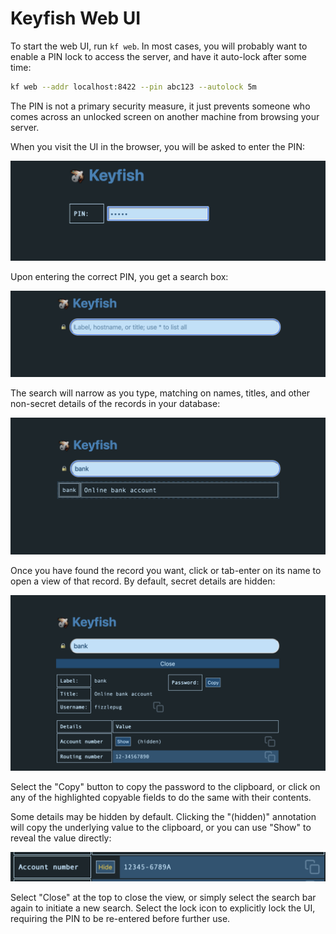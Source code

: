 # Keyfish Web UI

To start the web UI, run `kf web`. In most cases, you will probably want to
enable a PIN lock to access the server, and have it auto-lock after some time:


```sh
kf web --addr localhost:8422 --pin abc123 --autolock 5m
```

The PIN is not a primary security measure, it just prevents someone who comes
across an unlocked screen on another machine from browsing your server.

When you visit the UI in the browser, you will be asked to enter the PIN:

![PIN lock entry](./img/01-pinlock.png)

Upon entering the correct PIN, you get a search box:

![Search box](./img/02-searchbox.png)

The search will narrow as you type, matching on names, titles, and other
non-secret details of the records in your database:

![Search result](./img/03-search.png)

Once you have found the record you want, click or tab-enter on its name to open
a view of that record. By default, secret details are hidden:

![Record view](./img/04-view.png)

Select the "Copy" button to copy the password to the clipboard, or click on any
of the highlighted copyable fields to do the same with their contents.

Some details may be hidden by default. Clicking the "(hidden)" annotation will
copy the underlying value to the clipboard, or you can use "Show" to reveal
the value directly:

![Show detail](./img/05-showhide.png)

Select "Close" at the top to close the view, or simply select the search bar
again to initiate a new search. Select the lock icon to explicitly lock the UI,
requiring the PIN to be re-entered before further use.
